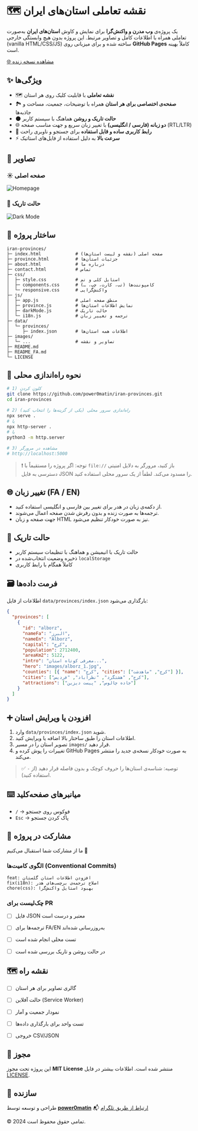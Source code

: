 # 🗺️ نقشه تعاملی استان‌های ایران

یک پروژه‌ی **وب مدرن و واکنش‌گرا** برای نمایش و کاوش **استان‌های ایران** به‌صورت تعاملی همراه با اطلاعات کامل و تصاویر مرتبط.
این پروژه بدون هیچ وابستگی خارجی (vanilla HTML/CSS/JS) ساخته شده و برای میزبانی روی **GitHub Pages** کاملاً بهینه است.

[🌐 مشاهده نسخه زنده](https://power0matin.github.io/iran-provinces/)


## ✨ ویژگی‌ها

* 🗺️ **نقشه تعاملی** با قابلیت کلیک روی هر استان
* 🏞️ **صفحه‌ی اختصاصی برای هر استان** همراه با توضیحات، جمعیت، مساحت و جاذبه‌ها
* 🌑 **حالت تاریک و روشن** هماهنگ با سیستم کاربر
* 🌐 **دو زبانه (فارسی / انگلیسی)** با تغییر زبان سریع و جهت مناسب صفحه (RTL/LTR)
* 🧭 **رابط کاربری ساده و قابل استفاده** برای جستجو و ناوبری راحت
* ⚡ **سرعت بالا** به دلیل استفاده از فایل‌های استاتیک


## 📸 تصاویر

### ☀️ صفحه اصلی

![Homepage](images/screenshot.png)

### 🌙 حالت تاریک

![Dark Mode](images/screenshot_darkmode.png)


## 🧱 ساختار پروژه

```
iran-provinces/
├─ index.html             # صفحه اصلی (نقشه و لیست استان‌ها)
├─ province.html          # جزئیات استان‌ها
├─ about.html             # درباره ما
├─ contact.html           # تماس
├─ css/
│  ├─ style.css           # استایل کلی و تم
│  ├─ components.css      # کامپوننت‌ها (تب، کارت، چپ، …)
│  └─ responsive.css      # واکنش‌گرایی
├─ js/
│  ├─ app.js              # منطق صفحه اصلی
│  ├─ province.js         # نمایش اطلاعات استان‌ها
│  ├─ darkMode.js         # حالت تاریک
│  └─ i18n.js             # ترجمه و تغییر زبان
├─ data/
│  └─ provinces/
│     ├─ index.json       # اطلاعات همه استان‌ها
├─ images/
│  └─ ...                 # تصاویر و نقشه
├─ README.md
├─ README_FA.md
└─ LICENSE
```


## 🚀 نحوه راه‌اندازی محلی

```bash
# 1) کلون کردن
git clone https://github.com/power0matin/iran-provinces.git
cd iran-provinces

# 2) راه‌اندازی سرور محلی (یکی از گزینه‌ها را انتخاب کنید)
npx serve .
# یا
npx http-server .
# یا
python3 -m http.server

# 3) مشاهده در مرورگر
# http://localhost:5000
```

> ❗ توجه: اگر پروژه را مستقیماً با `file://` باز کنید، مرورگر به دلایل امنیتی دسترسی به فایل JSON را مسدود می‌کند. لطفاً از یک سرور محلی استفاده کنید.


## 🌐 تغییر زبان (FA / EN)

* از دکمه‌ی زبان در هدر برای تغییر بین فارسی و انگلیسی استفاده کنید.
* ترجمه‌ها به صورت زنده و بدون رفرش شدن صفحه اعمال می‌شوند.
* جهت صفحه و زبان HTML نیز به صورت خودکار تنظیم می‌شود.


## 🌙 حالت تاریک

* حالت تاریک با انیمیشن و هماهنگ با تنظیمات سیستم کاربر
* ذخیره وضعیت انتخاب‌شده در `localStorage`
* کاملاً همگام با رابط کاربری


## 🗃 فرمت داده‌ها

اطلاعات از فایل `data/provinces/index.json` بارگذاری می‌شود:

```json
{
  "provinces": [
    {
      "id": "alborz",
      "nameFa": "البرز",
      "nameEn": "Alborz",
      "capital": "کرج",
      "population": 2712400,
      "areaKm2": 5122,
      "intro": "معرفی کوتاه استان...",
      "hero": "images/alborz_1.jpg",
      "counties": [{ "name": "کرج", "cities": ["کرج", "ماهدشت"] }],
      "cities": ["کرج", "هشتگرد", "نظرآباد", "فردیس"],
      "attractions": ["جاده چالوس", "پیست دیزین"]
    }
  ]
}
```


## ➕ افزودن یا ویرایش استان

1. وارد `data/provinces/index.json` شوید.
2. اطلاعات استان را طبق ساختار بالا اضافه یا ویرایش کنید.
3. تصویر استان را در مسیر `images/` قرار دهید.
4. تغییرات را پوش کرده و GitHub Pages به صورت خودکار نسخه‌ی جدید را منتشر می‌کند.

> ✅ توصیه: شناسه‌ی استان‌ها را حروف کوچک و بدون فاصله قرار دهید (از `-` استفاده کنید).


## ⌨️ میانبرهای صفحه‌کلید

* `/` → فوکوس روی جستجو
* `Esc` → پاک کردن جستجو


## 🤝 مشارکت در پروژه

ما از مشارکت شما استقبال می‌کنیم 🙌

### الگوی کامیت‌ها (Conventional Commits)

```
feat: افزودن اطلاعات استان گلستان
fix(i18n): اصلاح ترجمه‌ی برچسب‌های هدر
chore(css): بهبود استایل واکنش‌گرا
```

### چک‌لیست برای PR

* [ ] فایل JSON معتبر و درست است
* [ ] ترجمه‌ها برای FA/EN به‌روزرسانی شده‌اند
* [ ] تست محلی انجام شده است
* [ ] در حالت روشن و تاریک بررسی شده است


## 🗺 نقشه راه

* [ ] گالری تصاویر برای هر استان
* [ ] حالت آفلاین (Service Worker)
* [ ] نمودار جمعیت و آمار
* [ ] تست واحد برای بارگذاری داده‌ها
* [ ] خروجی CSV/JSON


## 📜 مجوز

این پروژه تحت مجوز **MIT License** منتشر شده است.
اطلاعات بیشتر در فایل [LICENSE](LICENSE).


## 🙌 سازنده

طراحی و توسعه توسط **[power0matin](https://github.com/power0matin)**
📬 [ارتباط از طریق تلگرام](https://t.me/powermatin)

© 2024 تمامی حقوق محفوظ است.


